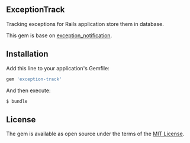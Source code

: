 ExceptionTrack
--------------

Tracking exceptions for Rails application store them in database.

This gem is base on [exception_notification](https://github.com/smartinez87/exception_notification/).


## Installation

Add this line to your application's Gemfile:

```ruby
gem 'exception-track'
```

And then execute:

```bash
$ bundle
```

## License

The gem is available as open source under the terms of the [MIT License](http://opensource.org/licenses/MIT).
